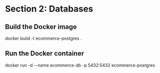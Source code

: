# Section 2: Databases

## Build the Docker image
docker build -t ecommerce-postgres .

## Run the Docker container
docker run -d --name ecommerce-db -p 5432:5432 ecommerce-postgres

